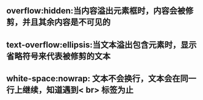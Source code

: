 
## overflow:hidden:当内容溢出元素框时，内容会被修剪，并且其余内容是不可见的

## text-overflow:ellipsis:当文本溢出包含元素时，显示省略符号来代表被修剪的文本

## white-space:nowrap: 文本不会换行，文本会在同一行上继续，知道遇到< br> 标签为止